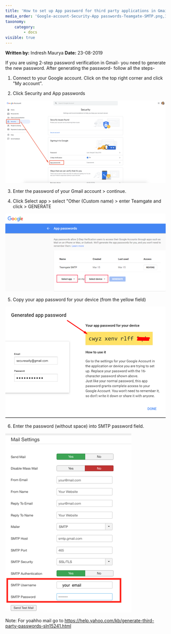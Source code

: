 ```yaml
---
title: 'How to set up App password for third party applications in Gmail?'
media_order: 'Google-account-Security-App passwords-Teamgate-SMTP.png,1.png,2.png,test.png'
taxonomy:
    category:
        - docs
visible: true
---
```


**Written by:** Indresh Maurya
**Date:** 23-08-2019

If you are using 2-step password verification in Gmail- you need to generate the new password. After generating the password- follow all the steps-

1. Connect to your Google account. Click on the top right corner and click "My account".

2. Click Security and App passwords



![](Google-account-Security-App%20passwords-Teamgate-SMTP.png)



3. Enter the password of your Gmail account > continue.

4. Click Select app > select "Other (Custom name) > enter Teamgate and click > GENERATE


![](1.png)




5. Copy your app password for your device (from the yellow field)


![](2.png)

6. Enter the password (without space) into SMTP password field.

![](test.png)


Note: For yoahho mail go to https://help.yahoo.com/kb/generate-third-party-passwords-sln15241.html
